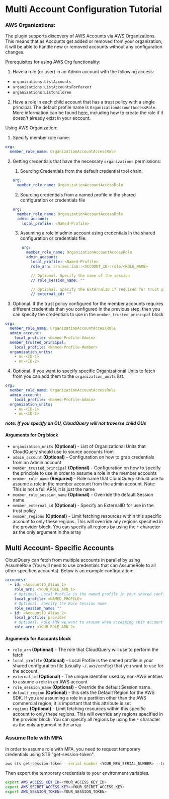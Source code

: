 # Multi Account Configuration Tutorial

### AWS Organizations:

The plugin supports discovery of AWS Accounts via AWS Organizations. This means that as Accounts get added or removed from your organization, it will be able to handle new or removed accounts without any configuration changes.

Prerequisites for using AWS Org functionality:

1. Have a role (or user) in an Admin account with the following access:

- `organizations:ListAccounts`
- `organizations:ListAccountsForParent`
- `organizations:ListChildren`

2. Have a role in each child account that has a trust policy with a single principal. The default profile name is `OrganizationAccountAccessRole`. More information can be found [here](https://docs.aws.amazon.com/organizations/latest/userguide/orgs_manage_accounts_access.html#orgs_manage_accounts_create-cross-account-role), including how to create the role if it doesn't already exist in your account.

Using AWS Organization:

1. Specify member role name:

```yaml copy
org:
  member_role_name: OrganizationAccountAccessRole
```

2. Getting credentials that have the necessary `organizations` permissions:

   1. Sourcing Credentials from the default credential tool chain:

   ```yaml copy
   org:
     member_role_name: OrganizationAccountAccessRole
   ```

   2. Sourcing credentials from a named profile in the shared configuration or credentials file

   ```yaml copy
   org:
     member_role_name: OrganizationAccountAccessRole
     admin_account:
       local_profile: <Named-Profile>
   ```

   3. Assuming a role in admin account using credentials in the shared configuration or credentials file:

   ```yaml copy
       org:
         member_role_name: OrganizationAccountAccessRole
         admin_account:
           local_profile: <Named-Profile>
           role_arn: arn:aws:iam::<ACCOUNT_ID>:role/<ROLE_NAME>

           // Optional. Specify the name of the session
           // role_session_name: ""

           // Optional. Specify the ExternalID if required for trust policy
           // external_id: ""
   ```

3. Optional. If the trust policy configured for the member accounts requires different credentials than you configured in the previous step, then you can specify the credentials to use in the `member_trusted_principal` block

```yaml copy
org:
  member_role_name: OrganizationAccountAccessRole
  admin_account:
    local_profile: <Named-Profile-Admin>
  member_trusted_principal:
    local_profile: <Named-Profile-Member>
  organization_units:
    - ou-<ID-1>
    - ou-<ID-2>
```

4. Optional. If you want to specify specific Organizational Units to fetch from you can add them to the `organization_units` list.

```yaml copy
org:
  member_role_name: OrganizationAccountAccessRole
  admin_account:
    local_profile: <Named-Profile-Admin>
  organization_units:
    - ou-<ID-1>
    - ou-<ID-2>
```

**_note: If you specify an OU, CloudQuery will not traverse child OUs_**

#### Arguments for Org block

- `organization_units` **(Optional)** - List of Organizational Units that CloudQuery should use to source accounts from
- `admin_account` **(Optional)** - Configuration on how to grab credentials from an Admin account
- `member_trusted_principal` **(Optional)** - Configuration on how to specify the principle to use in order to assume a role in the member accounts
- `member_role_name` **(Required)** - Role name that CloudQuery should use to assume a role in the member account from the admin account. Note: This is not a full ARN, it is just the name
- `member_role_session_name` **(Optional)** - Override the default Session name.
- `member_external_id` **(Optional)** - Specify an ExternalID for use in the trust policy
- `member_regions` **(Optional)** - Limit fetching resources within this specific account to only these regions. This will override any regions specified in the provider block. You can specify all regions by using the `*` character as the only argument in the array

## Multi Account- Specific Accounts

CloudQuery can fetch from multiple accounts in parallel by using AssumeRole (You will need to use credentials that can AssumeRole to all other specified accounts). Below is an example configuration:

```yaml copy
accounts:
  - id: <AccountID_Alias_1>
    role_arn: <YOUR_ROLE_ARN_1>
    # Optional. Local Profile is the named profile in your shared configuration file (usually `~/.aws/config`) that you want to use for this specific account
    local_profile: <NAMED_PROFILE>
    # Optional. Specify the Role Session name
    role_session_name: ""
  - id: <AccountID_Alias_2>
    local_profile: provider
    # Optional. Role ARN we want to assume when accessing this account
    role_arn: <YOUR_ROLE_ARN_2>
```

#### Arguments for Accounts block

- `role_arn` **(Optional)** - The role that CloudQuery will use to perform the fetch
- `local_profile` **(Optional)** - Local Profile is the named profile in your shared configuration file (usually `~/.aws/config`) that you want to use for the account
- `external_id` **(Optional)** - The unique identifier used by non-AWS entities to assume a role in an AWS account
- `role_session_name` **(Optional)** - Override the default Session name.
- `default_region` **(Optional)** - this sets the Default Region for the AWS SDK. If you are assuming a role in a partition other than the AWS commercial region, it is important that this attribute is set
- `regions` **(Optional)** - Limit fetching resources within this specific account to only these regions. This will override any regions specified in the provider block. You can specify all regions by using the `*` character as the only argument in the array

### Assume Role with MFA

In order to assume role with MFA, you need to request temporary credentials using STS "get-session-token".

```bash
aws sts get-session-token --serial-number <YOUR_MFA_SERIAL_NUMBER> --token-code <YOUR_MFA_TOKEN_CODE> --duration-seconds 3600
```

Then export the temporary credentials to your environment variables.

```bash
export AWS_ACCESS_KEY_ID=<YOUR_ACCESS_KEY_ID>
export AWS_SECRET_ACCESS_KEY=<YOUR_SECRET_ACCESS_KEY>
export AWS_SESSION_TOKEN=<YOUR_SESSION_TOKEN>
```
